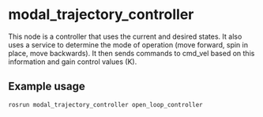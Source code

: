 # modal_trajectory_controller
This node is a controller that uses the current and desired states. It also uses a service to determine the mode of operation (move forward, spin in place, move backwards). It then sends commands to cmd_vel based on this information and gain control values (K).
## Example usage
` rosrun modal_trajectory_controller open_loop_controller `